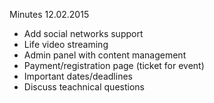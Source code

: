 Minutes 12.02.2015
 - Add social networks support
 - Life video streaming
 - Admin panel with content management
 - Payment/registration page (ticket for event)
 - Important dates/deadlines
 - Discuss teachnical questions
